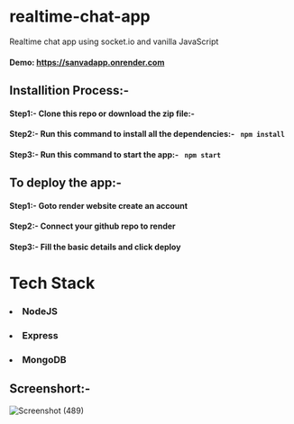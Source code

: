 # realtime-chat-app
Realtime chat app using socket.io and vanilla JavaScript

#### Demo: https://sanvadapp.onrender.com

<h2>Installition Process:-</h2>
<h4>Step1:- Clone this repo or download the zip file:- </h4>
  
<h4>Step2:- Run this command to install all the dependencies:- <code> npm install </code>  </h4>

<h4>Step3:- Run this command to start the app:- <code> npm start </code> </h4>

<h2>To deploy the app:-</h2>
<h4>Step1:- Goto render website create an account </h4>
<h4>Step2:- Connect your github repo to render</h4>
<h4>Step3:- Fill the basic details and click deploy</h4>

# Tech Stack 

### <li>NodeJS</li>
### <li>Express</li>
### <li>MongoDB</li>

## Screenshort:-

![Screenshot (489)](https://github.com/shubhamkr83/sanvaadapp/assets/72254047/66e0a3ac-66ec-4d92-99fa-3c6e6054b995)

